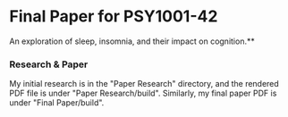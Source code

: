 # Final Paper for PSY1001-42

<p align=center; font-weight=bold>An exploration of sleep, insomnia, and their impact on cognition.**</p>

### Research & Paper

My initial research is in the "Paper Research" directory, and the rendered PDF file is under "Paper Research/build". Similarly, my final paper PDF is under "Final Paper/build".
